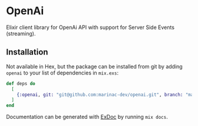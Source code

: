 # OpenAi

Elixir client library for OpenAi API with support for Server Side Events (streaming).

## Installation

Not available in Hex, but the package can be installed from git
by adding `openai` to your list of dependencies in `mix.exs`:

```elixir
def deps do
  [
    {:openai, git: "git@github.com:marinac-dev/openai.git", branch: "master"},
  ]
end
```

Documentation can be generated with [ExDoc](https://github.com/elixir-lang/ex_doc) by running `mix docs`.
